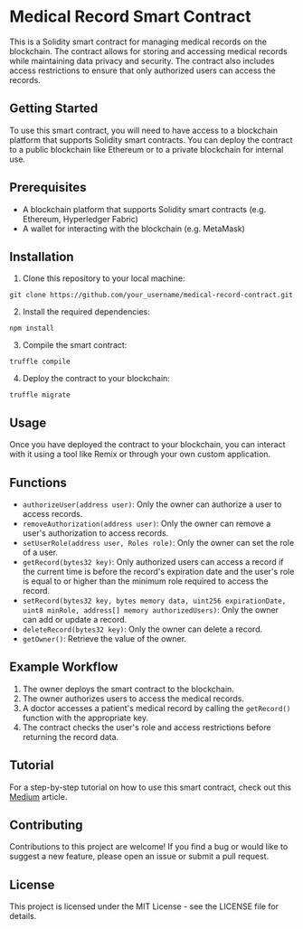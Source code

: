 # Medical Record Smart Contract

This is a Solidity smart contract for managing medical records on the blockchain. The contract allows for storing and accessing medical records while maintaining data privacy and security. The contract also includes access restrictions to ensure that only authorized users can access the records.

## Getting Started

To use this smart contract, you will need to have access to a blockchain platform that supports Solidity smart contracts. You can deploy the contract to a public blockchain like Ethereum or to a private blockchain for internal use.

## Prerequisites

- A blockchain platform that supports Solidity smart contracts (e.g. Ethereum, Hyperledger Fabric)
- A wallet for interacting with the blockchain (e.g. MetaMask)

## Installation

1. Clone this repository to your local machine:
```
git clone https://github.com/your_username/medical-record-contract.git
```
2. Install the required dependencies:

```
npm install
```

3. Compile the smart contract:

```
truffle compile
```

4. Deploy the contract to your blockchain:

```
truffle migrate
```

## Usage

Once you have deployed the contract to your blockchain, you can interact with it using a tool like Remix or through your own custom application.

## Functions

- `authorizeUser(address user)`: Only the owner can authorize a user to access records.
- `removeAuthorization(address user)`: Only the owner can remove a user's authorization to access records.
- `setUserRole(address user, Roles role)`: Only the owner can set the role of a user.
- `getRecord(bytes32 key)`: Only authorized users can access a record if the current time is before the record's expiration date and the user's role is equal to or higher than the minimum role required to access the record.
- `setRecord(bytes32 key, bytes memory data, uint256 expirationDate, uint8 minRole, address[] memory authorizedUsers)`: Only the owner can add or update a record.
- `deleteRecord(bytes32 key)`: Only the owner can delete a record.
- `getOwner()`: Retrieve the value of the owner.

## Example Workflow

1. The owner deploys the smart contract to the blockchain.
2. The owner authorizes users to access the medical records.
3. A doctor accesses a patient's medical record by calling the `getRecord()` function with the appropriate key.
4. The contract checks the user's role and access restrictions before returning the record data.


## Tutorial

For a step-by-step tutorial on how to use this smart contract, check out this [Medium](https://medium.com/better-programming/storing-medical-records-on-blockchain-18e9a076b28b) article.

## Contributing

Contributions to this project are welcome! If you find a bug or would like to suggest a new feature, please open an issue or submit a pull request.

## License

This project is licensed under the MIT License - see the LICENSE file for details.
